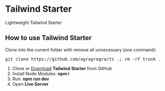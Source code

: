 <h1>Tailwind Starter</h1>
<p>Lightweight Tailwind Starter</p>

<h2>How to use Tailwind Starter</h2>

<p>Clone into the current folder with remove all unnecessary (one command):</p>

<pre>git clone https://github.com/agragregra/ts .; rm -rf trunk .gitignore readme.md .git</pre>

<ol>
  <li>Clone or <a href="https://github.com/agragregra/ts/archive/master.zip">Download</a> <strong>Tailwind Starter</strong> from GitHub</li>
  <li>Install Node Modules: <strong>npm i</strong></li>
  <li>Run: <strong>npm run dev</strong></li>
  <li>Open <strong>Live Server</strong></li>
</ol>
